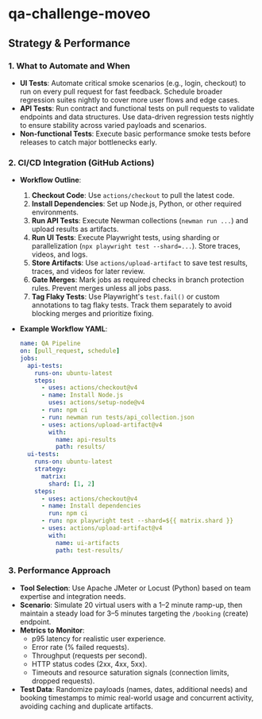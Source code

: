 # qa-challenge-moveo
## Strategy & Performance

### 1. What to Automate and When

- **UI Tests**: Automate critical smoke scenarios (e.g., login, checkout) to run on every pull request for fast feedback. Schedule broader regression suites nightly to cover more user flows and edge cases.
- **API Tests**: Run contract and functional tests on pull requests to validate endpoints and data structures. Use data-driven regression tests nightly to ensure stability across varied payloads and scenarios.
- **Non-functional Tests**: Execute basic performance smoke tests before releases to catch major bottlenecks early.

### 2. CI/CD Integration (GitHub Actions)

- **Workflow Outline**:
    1. **Checkout Code**: Use `actions/checkout` to pull the latest code.
    2. **Install Dependencies**: Set up Node.js, Python, or other required environments.
    3. **Run API Tests**: Execute Newman collections (`newman run ...`) and upload results as artifacts.
    4. **Run UI Tests**: Execute Playwright tests, using sharding or parallelization (`npx playwright test --shard=...`). Store traces, videos, and logs.
    5. **Store Artifacts**: Use `actions/upload-artifact` to save test results, traces, and videos for later review.
    6. **Gate Merges**: Mark jobs as required checks in branch protection rules. Prevent merges unless all jobs pass.
    7. **Tag Flaky Tests**: Use Playwright's `test.fail()` or custom annotations to tag flaky tests. Track them separately to avoid blocking merges and prioritize fixing.

- **Example Workflow YAML**:
    ```yaml
    name: QA Pipeline
    on: [pull_request, schedule]
    jobs:
      api-tests:
        runs-on: ubuntu-latest
        steps:
          - uses: actions/checkout@v4
          - name: Install Node.js
            uses: actions/setup-node@v4
          - run: npm ci
          - run: newman run tests/api_collection.json
          - uses: actions/upload-artifact@v4
            with:
              name: api-results
              path: results/
      ui-tests:
        runs-on: ubuntu-latest
        strategy:
          matrix:
            shard: [1, 2]
        steps:
          - uses: actions/checkout@v4
          - name: Install dependencies
            run: npm ci
          - run: npx playwright test --shard=${{ matrix.shard }}
          - uses: actions/upload-artifact@v4
            with:
              name: ui-artifacts
              path: test-results/
    ```

### 3. Performance Approach

- **Tool Selection**: Use Apache JMeter or Locust (Python) based on team expertise and integration needs.
- **Scenario**: Simulate 20 virtual users with a 1–2 minute ramp-up, then maintain a steady load for 3–5 minutes targeting the `/booking` (create) endpoint.
- **Metrics to Monitor**:
    - p95 latency for realistic user experience.
    - Error rate (% failed requests).
    - Throughput (requests per second).
    - HTTP status codes (2xx, 4xx, 5xx).
    - Timeouts and resource saturation signals (connection limits, dropped requests).
- **Test Data**: Randomize payloads (names, dates, additional needs) and booking timestamps to mimic real-world usage and concurrent activity, avoiding caching and duplicate artifacts.
